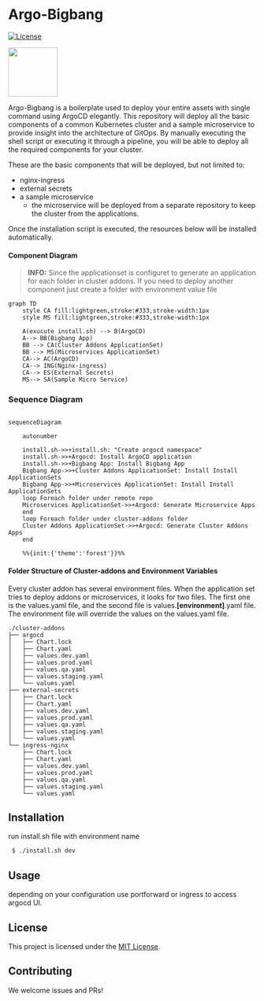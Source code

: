 # Argo-Bigbang

[![License](https://img.shields.io/badge/License-Apache%202.0-blue.svg)](https://github.com/makdeniz/argo-bigbang/blob/master/LICENSE)

<img src="https://cncf-branding.netlify.app/img/projects/argo/horizontal/color/argo-horizontal-color.png" height="100" alt="" />

Argo-Bigbang is a boilerplate used to deploy your entire assets with single command using ArgoCD elegantly. This repository will deploy all the basic components of a common Kubernetes cluster and a sample microservice to provide insight into the architecture of GitOps. By manually executing the shell script or executing it through a pipeline, you will be able to deploy all the required components for your cluster.

These are the basic components that will be deployed, but not limited to:

- nginx-ingress
- external secrets
- a sample microservice
  - the microservice will be deployed from a separate repository to keep the cluster from the applications.

Once the installation script is executed, the resources below will be installed automatically.

#### Component Diagram

> **INFO:** Since the applicationset is configuret to generate an application for each folder in cluster addons. If you need to deploy another component just create a folder with environment value file

```mermaid
graph TD
    style CA fill:lightgreen,stroke:#333,stroke-width:1px
    style MS fill:lightgreen,stroke:#333,stroke-width:1px

    A(exucute install.sh) --> B(ArgoCD)
    A--> BB(Bigbang App)
    BB --> CA(Cluster Addons ApplicationSet)
    BB --> MS(Microservices ApplicationSet)
    CA--> AC(ArgoCD)
    CA--> ING(Nginx-ingress)
    CA--> ES(External Secrets)
    MS--> SA(Sample Micro Service)
```

### Sequence Diagram

```mermaid

sequenceDiagram

    autonumber

    install.sh->>+install.sh: "Create argocd namespace"
    install.sh->>+Argocd: Install ArgoCD application
    install.sh->>+Bigbang App: Install Bigbang App
    Bigbang App->>+Cluster Addons ApplicationSet: Install Install ApplicationSets
    Bigbang App->>+Microservices ApplicationSet: Install Install ApplicationSets
    loop Foreach folder under remote repo
    Microservices ApplicationSet->>+Argocd: Generate Microservice Apps
    end
    loop Foreach folder under cluster-addons folder
    Cluster Addons ApplicationSet->>+Argocd: Generate Cluster Addons Apps
    end

    %%{init:{'theme':'forest'}}%%
```

#### Folder Structure of Cluster-addons and Environment Variables

Every cluster addon has several environment files. When the application set tries to deploy addons or microservices, it looks for two files. The first one is the values.yaml file, and the second file is values.**[environment]**.yaml file. The environment file will override the values on the values.yaml file.

```
./cluster-addons
├── argocd
│   ├── Chart.lock
│   ├── Chart.yaml
│   ├── values.dev.yaml
│   ├── values.prod.yaml
│   ├── values.qa.yaml
│   ├── values.staging.yaml
│   └── values.yaml
├── external-secrets
│   ├── Chart.lock
│   ├── Chart.yaml
│   ├── values.dev.yaml
│   ├── values.prod.yaml
│   ├── values.qa.yaml
│   ├── values.staging.yaml
│   └── values.yaml
└── ingress-nginx
    ├── Chart.lock
    ├── Chart.yaml
    ├── values.dev.yaml
    ├── values.prod.yaml
    ├── values.qa.yaml
    ├── values.staging.yaml
    └── values.yaml
```
## Installation

run install.sh file with environment name

```bash
 $ ./install.sh dev
```

## Usage

depending on your configuration use portforward or ingress to access argocd UI.

## License

This project is licensed under the [MIT License](https://opensource.org/licenses/MIT).

## Contributing

We welcome issues and PRs!
